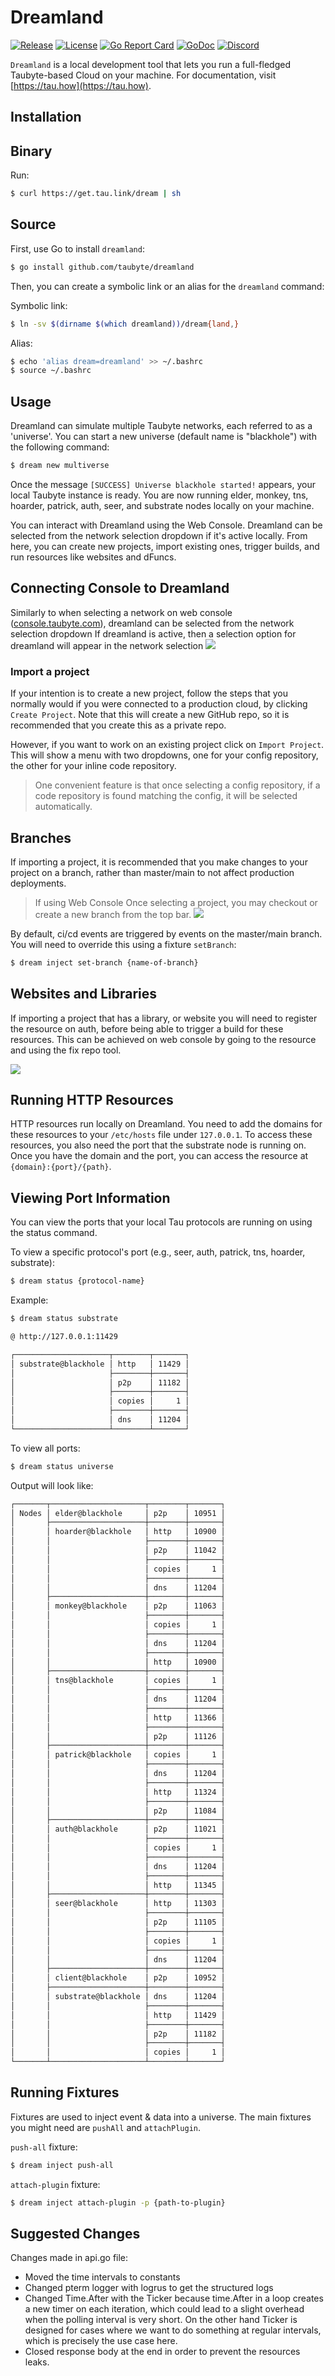 # Dreamland
[![Release](https://img.shields.io/github/release/taubyte/dreamland.svg)](https://github.com/taubyte/dreamland/releases)
[![License](https://img.shields.io/github/license/taubyte/dreamland)](LICENSE)
[![Go Report Card](https://goreportcard.com/badge/taubyte/dreamland)](https://goreportcard.com/report/taubyte/dreamland)
[![GoDoc](https://godoc.org/github.com/taubyte/dreamland?status.svg)](https://pkg.go.dev/github.com/taubyte/dreamland)
[![Discord](https://img.shields.io/discord/973677117722202152?color=%235865f2&label=discord)](https://discord.gg/taubyte)

`Dreamland` is a local development tool that lets you run a full-fledged Taubyte-based Cloud on your machine. For documentation, visit [https://tau.how](https://tau.how).

## Installation

## Binary
Run:

```bash
$ curl https://get.tau.link/dream | sh
```


## Source
First, use Go to install `dreamland`:

```bash
$ go install github.com/taubyte/dreamland
```

Then, you can create a symbolic link or an alias for the `dreamland` command:

Symbolic link:
```bash
$ ln -sv $(dirname $(which dreamland))/dream{land,} 
```
Alias:
```bash
$ echo 'alias dream=dreamland' >> ~/.bashrc
$ source ~/.bashrc
```

## Usage

Dreamland can simulate multiple Taubyte networks, each referred to as a 'universe'. You can start a new universe (default name is "blackhole") with the following command:

```bash
$ dream new multiverse 
```
Once the message `[SUCCESS] Universe blackhole started!` appears, your local Taubyte instance is ready. You are now running elder, monkey, tns, hoarder, patrick, auth, seer, and substrate nodes locally on your machine.

You can interact with Dreamland using the Web Console. Dreamland can be selected from the network selection dropdown if it's active locally. From here, you can create new projects, import existing ones, trigger builds, and run resources like websites and dFuncs.


## Connecting Console to Dreamland
Similarly to when selecting a network on web console ([console.taubyte.com](https://console.taubyte.com)), dreamland can be selected from the network selection dropdown 
If dreamland is active, then a selection option for dreamland will appear in the network selection
![](images/web-console-login.png)


### Import a project
If your intention is to create a new project, follow the steps that you normally would if you were connected to a production cloud, by clicking `Create Project`. Note that this will create a new GitHub repo, so it is recommended that you create this as a private repo.

However, if you want to work on an existing project click on `Import Project`. This will show a menu with two dropdowns, one for your config repository, the other for your inline code repository. 
 > One convenient feature is that once selecting a config repository, if a code repository is found matching the config, it will be selected automatically.

## Branches 
If importing a project, it is recommended that you make changes to your project on a branch, rather than master/main to not affect production deployments. 
> If using Web Console Once selecting a project, you may checkout or create a new branch from the top bar.
> ![](images/web-console-branch-selector.png)


By default, ci/cd events are triggered by events on the master/main branch. You will need to override this using a fixture `setBranch`:

```bash
$ dream inject set-branch {name-of-branch}
```

## Websites and Libraries

If importing a project that has a library, or website you will need to register the resource on auth, before being able to trigger a build for these resources. This can be achieved on web console by going to the resource and using the fix repo tool.

![](images/web-console-fix-repo.png)


## Running HTTP Resources

HTTP resources run locally on Dreamland. You need to add the domains for these resources to your `/etc/hosts` file under `127.0.0.1`. To access these resources, you also need the port that the substrate node is running on. Once you have the domain and the port, you can access the resource at `{domain}:{port}/{path}`.

## Viewing Port Information

You can view the ports that your local Tau protocols are running on using the status command.

To view a specific protocol's port (e.g., seer, auth, patrick, tns, hoarder, substrate):

```bash
$ dream status {protocol-name}
```

Example:
```bash
$ dream status substrate

@ http://127.0.0.1:11429

┌─────────────────────┬────────┬───────┐
│ substrate@blackhole │ http   │ 11429 │
│                     ├────────┼───────┤
│                     │ p2p    │ 11182 │
│                     ├────────┼───────┤
│                     │ copies │     1 │
│                     ├────────┼───────┤
│                     │ dns    │ 11204 │
└─────────────────────┴────────┴───────┘
```

To view all ports:
```bash
$ dream status universe 
```

Output will look like:
```bash
┌───────┬─────────────────────┬────────┬───────┐
│ Nodes │ elder@blackhole     │ p2p    │ 10951 │
│       ├─────────────────────┼────────┼───────┤
│       │ hoarder@blackhole   │ http   │ 10900 │
│       │                     ├────────┼───────┤
│       │                     │ p2p    │ 11042 │
│       │                     ├────────┼───────┤
│       │                     │ copies │     1 │
│       │                     ├────────┼───────┤
│       │                     │ dns    │ 11204 │
│       ├─────────────────────┼────────┼───────┤
│       │ monkey@blackhole    │ p2p    │ 11063 │
│       │                     ├────────┼───────┤
│       │                     │ copies │     1 │
│       │                     ├────────┼───────┤
│       │                     │ dns    │ 11204 │
│       │                     ├────────┼───────┤
│       │                     │ http   │ 10900 │
│       ├─────────────────────┼────────┼───────┤
│       │ tns@blackhole       │ copies │     1 │
│       │                     ├────────┼───────┤
│       │                     │ dns    │ 11204 │
│       │                     ├────────┼───────┤
│       │                     │ http   │ 11366 │
│       │                     ├────────┼───────┤
│       │                     │ p2p    │ 11126 │
│       ├─────────────────────┼────────┼───────┤
│       │ patrick@blackhole   │ copies │     1 │
│       │                     ├────────┼───────┤
│       │                     │ dns    │ 11204 │
│       │                     ├────────┼───────┤
│       │                     │ http   │ 11324 │
│       │                     ├────────┼───────┤
│       │                     │ p2p    │ 11084 │
│       ├─────────────────────┼────────┼───────┤
│       │ auth@blackhole      │ p2p    │ 11021 │
│       │                     ├────────┼───────┤
│       │                     │ copies │     1 │
│       │                     ├────────┼───────┤
│       │                     │ dns    │ 11204 │
│       │                     ├────────┼───────┤
│       │                     │ http   │ 11345 │
│       ├─────────────────────┼────────┼───────┤
│       │ seer@blackhole      │ http   │ 11303 │
│       │                     ├────────┼───────┤
│       │                     │ p2p    │ 11105 │
│       │                     ├────────┼───────┤
│       │                     │ copies │     1 │
│       │                     ├────────┼───────┤
│       │                     │ dns    │ 11204 │
│       ├─────────────────────┼────────┼───────┤
│       │ client@blackhole    │ p2p    │ 10952 │
│       ├─────────────────────┼────────┼───────┤
│       │ substrate@blackhole │ dns    │ 11204 │
│       │                     ├────────┼───────┤
│       │                     │ http   │ 11429 │
│       │                     ├────────┼───────┤
│       │                     │ p2p    │ 11182 │
│       │                     ├────────┼───────┤
│       │                     │ copies │     1 │
└───────┴─────────────────────┴────────┴───────┘
```


## Running Fixtures

Fixtures are used to inject event & data into a universe. The main fixtures you might need are `pushAll` and `attachPlugin`.

`push-all` fixture:

```bash 
$ dream inject push-all
```

`attach-plugin` fixture:

```bash
$ dream inject attach-plugin -p {path-to-plugin}
```

## Suggested Changes
Changes made in api.go file:
  - Moved the time intervals to constants
  - Changed pterm logger with logrus to get the structured logs
  - Changed Time.After with the Ticker because time.After in a loop creates a new timer on each iteration, which could 
      lead to a slight overhead when the polling interval is very short. On the other hand Ticker is designed for cases
      where we want to do something at regular intervals, which is precisely the use case here.
  - Closed response body at the end in order to prevent the resources leaks.